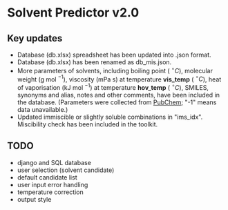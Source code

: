 # Solvent Predictor v2.0

## Key updates
- Database (db.xlsx) spreadsheet has been updated into .json format.
- Database (db.xlsx) has been renamed as db_mis.json.
- More parameters of solvents, including boiling point ( $^{\circ} C$), molecular weight (g mol $^{-1}$),  viscosity (mPa s) at temperature **vis_temp** ( $^{\circ} C$), heat of vaporisation (kJ mol $^{-1}$) at temperature **hov_temp** ( $^{\circ} C$), SMILES, synonyms and alias, notes and other comments, have been included in the database. (Parameters were collected from [PubChem](https://pubchem.ncbi.nlm.nih.gov/); "-1" means data unavailable.)
- Updated immiscible or slightly soluble combinations in "ims_idx". Miscibility check has been included in the toolkit.

## TODO
- django and SQL database
- user selection (solvent candidate)
- default candidate list
- user input error handling
- temperature correction
- output style